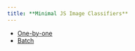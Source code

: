 ```yaml
---
title: **Minimal JS Image Classifiers**
---
```


- [One-by-one](1single.html)
- [Batch](2multi.html)
